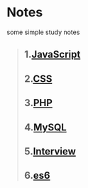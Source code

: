 # Notes
some simple study notes
> ## 1.[JavaScript](https://github.com/Simon0597/Notes/tree/master/JavaScript)
> ## 2.[CSS](https://github.com/Simon0597/Notes/tree/master/CSS)
> ## 3.[PHP](https://github.com/Simon0597/Notes/tree/master/PHP)
> ## 4.[MySQL](https://github.com/Simon0597/Notes/tree/master/MySQL)
> ## 5.[Interview](https://github.com/Simon0597/Notes/tree/master/Interview%20questions)
> ## 6.[es6](https://github.com/Simon0597/Notes/tree/master/es6)
